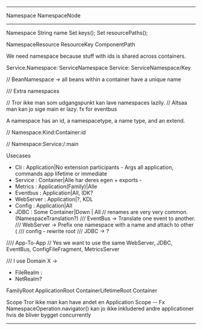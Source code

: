 ----
  Namespace
  NamespaceNode






------
Namespace
  String name
  Set<ResourceKey> keys();
  Set<ResourcePath> resourcePaths();

NamespaceResource
  ResourceKey
  ComponentPath

We need namespace because stuff with ids is shared across containers.


Service.Namespace: ServiceNamespace
Service: ServiceNamespace/Key

// BeanNamespace -> all beans within a container have a unique name

/// Extra namespaces

// Tror ikke man som udgangspunkt kan lave namespaces lazily.
// Altsaa man kan jo sige main er lazy. fx for eventbus

A namespace has an id, a namespacetype, a name type, and an extend.

// Namespace:Kind:Container:id

// Namespace:Service:/:main

Usecases
- Cli : Application|No extension participants - Args all application, commands app lifetime or immediate 
- Service : Container|Alle har deres egen + exports -
- Metrics : Application(Family)|Alle
- Eventbus : Application|All, IDK?
- WebServer : Application|?, KDL
- Config : Application|All
- JDBC : Some Container|Down | All
// renames are very very common. (NamespaceTranslation?)
/// EventBus -> Translate one event to another.
/// WebServer -> Prefix one namespace with a name and attach to other (
/// config - rewrite root
/// JDBC -> ?

//// App-To-App
// Yes we want to use the same WebServer, JDBC, EventBus, ConfigFileFragment, MetricsServer


/// I use Domain X -> 


- FileRealm :
- NetRealm?

FamilyRoot
ApplicationRoot
ContainerLifetimeRoot
Container


Scope
Tror ikke man kan have andet en Application Scope
-- Fx NamespaceOperation.navigator() kan jo ikke inkludered andre applicationer
   hvis de bliver bygget concurrently
   
   
   
   

   
------ 
